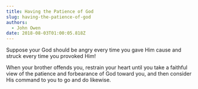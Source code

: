 ```yaml
---
title: Having the Patience of God
slug: having-the-patience-of-god
authors:
  - John Owen
date: 2018-08-03T01:00:05.818Z
---
```

Suppose your God should be angry every time you gave Him cause and struck every time you provoked Him! 

When your brother offends you, restrain your heart until you take a faithful view of the patience and forbearance of God toward you, and then consider His command to you to go and do likewise.
